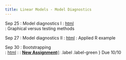 ```yaml
---
title: Linear Models - Model Diagnostics
---
```


Sep 25
: Model diagnostics I 
  : [html](https://jlacasa.github.io/stat705_fall2024/classes/day16_09252024)  
: Graphical versus testing methods

Sep 27
: Model diagnostics II
  : [html](https://jlacasa.github.io/stat705_fall2024/classes/day17_09272024)
: Applied R example  

Sep 30
: Bootstrapping  
  : [html](https://jlacasa.github.io/stat705_fall2024/classes/day18_09302024)
: []()
  : **[New Assignment](https://jlacasa.github.io/stat705_fall2024/assignments/hw3)**{: .label .label-green } Due 10/10  
